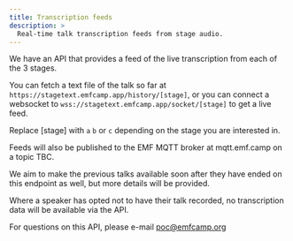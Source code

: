 ```yaml
---
title: Transcription feeds
description: >
  Real-time talk transcription feeds from stage audio.
---
```


We have an API that provides a feed of the live transcription from each of the 3 stages.

You can fetch a text file of the talk so far at `https://stagetext.emfcamp.app/history/[stage]`,
or you can connect a websocket to `wss://stagetext.emfcamp.app/socket/[stage]` to get a live feed.

Replace [stage] with `a` `b` or `c` depending on the stage you are interested in.

Feeds will also be published to the EMF MQTT broker at mqtt.emf.camp on a topic TBC.

We aim to make the previous talks available soon after they have ended on this endpoint as well,
but more details will be provided.

Where a speaker has opted not to have their talk recorded, no transcription data will be
available via the API.

For questions on this API, please e-mail poc@emfcamp.org
